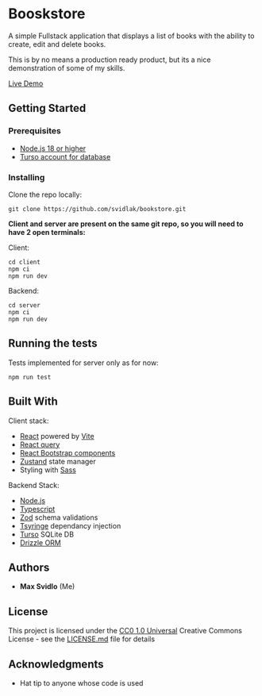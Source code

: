# Booskstore 

A simple Fullstack application that displays a list of books with the ability to create, edit and delete books.

This is by no means a production ready product, but its a nice demonstration of some of my skills.

[Live Demo](http://18.201.37.94:3000/)

## Getting Started



### Prerequisites

- [Node.js 18 or higher](https://nodejs.org/en)
- [Turso account for database](https://turso.tech/)

### Installing
Clone the repo locally:

    git clone https://github.com/svidlak/bookstore.git


**Client and server are present on the same git repo, so you will need to have 2 open terminals:**

Client:

    cd client
    npm ci
    npm run dev

Backend:

    cd server
    npm ci
    npm run dev

## Running the tests

Tests implemented for server only as for now:

    npm run test


## Built With
Client stack:
- [React](https://react.dev/) powered by [Vite](https://vitejs.dev/)
- [React query](https://tanstack.com/query/v3/)
- [React Bootstrap components](https://react-bootstrap.netlify.app/)
- [Zustand](https://zustand-demo.pmnd.rs/) state manager
- Styling with [Sass](https://sass-lang.com/)

Backend Stack:
- [Node.js](https://nodejs.org/en)
- [Typescript](https://www.typescriptlang.org/)
- [Zod](https://zod.dev/) schema validations
- [Tsyringe](https://github.com/microsoft/tsyringe) dependancy injection 
- [Turso](https://turso.tech/) SQLite DB
- [Drizzle ORM](https://orm.drizzle.team/)

## Authors

  - **Max Svidlo** (Me)

## License

This project is licensed under the [CC0 1.0 Universal](LICENSE.md)
Creative Commons License - see the [LICENSE.md](LICENSE.md) file for
details

## Acknowledgments

  - Hat tip to anyone whose code is used